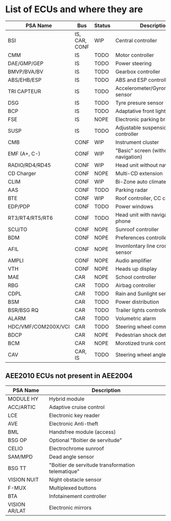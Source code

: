 # List of ECUs and where they are

| PSA Name                | Bus           | Status | Description                          |
|-------------------------|---------------|--------|--------------------------------------|
| BSI                     | IS, CAR, CONF | WIP    | Central controller                   |
| CMM                     | IS            | TODO   | Motor controller                     |
| DAE/GMP/GEP             | IS            | TODO   | Power steering                       |
| BMVP/BVA/BV             | IS            | TODO   | Gearbox controller                   |
| ABS/EHB/ESP             | IS            | TODO   | ABS and ESP controller               |
| TRI CAPTEUR             | IS            | TODO   | Accelerometer/Gyrometer/Angle sensor |
| DSG                     | IS            | TODO   | Tyre presure sensor                  |
| BCP                     | IS            | TODO   | Adaptative front lights              |
| FSE                     | IS            | NOPE   | Electronic parking brake             |
| SUSP                    | IS            | TODO   | Adjustable suspension controller     |
| CMB                     | CONF          | WIP    | Instrument cluster                   |
| EMF (A+, C-)            | CONF          | WIP    | "Basic" screen (without navigation)  |
| RADIO/RD4/RD45          | CONF          | WIP    | Head unit without navigation         |
| CD Charger              | CONF          | NOPE   | Multi-CD extension                   |
| CLIM                    | CONF          | WIP    | Bi-Zone auto climate control         |
| AAS                     | CONF          | TODO   | Parking radar                        |
| BTE                     | CONF          | WIP    | Roof controller, CC cars only        |
| EDP/PDP                 | CONF          | TODO   | Power windows                        |
| RT3/RT4/RT5/RT6         | CONF          | TODO   | Head unit with navigation and phone  |
| SCU/TO                  | CONF          | NOPE   | Sunroof controller                   |
| BDM                     | CONF          | NOPE   | Preferences controller               | 
| AFIL                    | CONF          | NOPE   | Invonlontary line crossing sensor    |
| AMPLI                   | CONF          | NOPE   | Audio amplifier                      |
| VTH                     | CONF          | NOPE   | Heads up display                     |
| MAE                     | CAR           | NOPE   | School controller                    |
| RBG                     | CAR           | TODO   | Airbag controller                    |
| CDPL                    | CAR           | TODO   | Rain and Sunlight sensor             |
| BSM                     | CAR           | TODO   | Power distribution                   |
| BSR/BSG RQ              | CAR           | TODO   | Trailer lights controller            |
| ALARM                   | CAR           | TODO   | Volumetric alarm                     |
| HDC/VMF/COM200X/VCI     | CAR           | TODO   | Steering wheel commands              |
| BDCP                    | CAR           | NOPE   | Pedestrian shock detector            |
| BCM                     | CAR           | NOPE   | Morotized trunk controller           |
| CAV                     | CAR, IS       | TODO   | Steering wheel angle sensor          |


## AEE2010 ECUs not present in AEE2004

| PSA Name      | Description                                       |
|---------------|---------------------------------------------------|
| MODULE HY     | Hybrid module                                     |
| ACC/ARTIC     | Adaptive cruise control                           |
| LCE           | Electronic key reader                             |
| AVE           | Electronic Anti-theft                             |
| BML           | Handsfree module (access)                         |
| BSG OP        | Optional "Boitier de servitude"                   |
| CELIO         | Electrochrome sunroof                             |
| SAM/MPD       | Dead angle sensor                                 |
| BSG TT        | "Boitier de servitude transformation telematique" |
| VISION NUIT   | Night obstacle sensor                             |
| F-MUX         | Multiplexed buttons                               |
| BTA           | Infotainement controller
| VISION AR/LAT | Electronic mirrors
